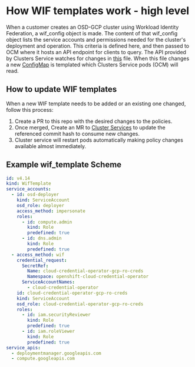 # How WIF templates work - high level

When a customer creates an OSD-GCP cluster using Workload Identity Federation,
a wif_config object is made. The content of that wif_config object lists the
service accounts and permissions needed for the cluster's deployment and
operation. This criteria is defined here, and then passed to OCM where it hosts
an API endpoint for clients to query. The API provided by Clusters Service
watches for changes in [this](https://gitlab.cee.redhat.com/service/app-interface/-/blob/master/data/services/ocm/shared-resources/common.yml)
file. When this file changes a new [ConfigMap](https://gitlab.cee.redhat.com/service/app-interface/-/blob/master/resources/services/ocm/gcp-wif-template.configmap.yaml)
is templated which Clusters Service pods (OCM) will read.

## How to update WIF templates

When a new WIF template needs to be added or an existing one changed, follow this process:

1. Create a PR to this repo with the desired changes to the policies. 
2. Once merged, Create an MR to [Cluster Services](https://gitlab.cee.redhat.com/service/app-interface/-/blob/master/data/services/ocm/shared-resources/common.yml) to update the referenced commit hash to consume new changes. 
3. Cluster service will restart pods automatically making policy changes available almost immediately.

## Example wif_template Scheme

```yaml
id: v4.14
kind: WifTemplate
service_accounts:
  - id: osd-deployer
    kind: ServiceAccount
    osd_role: deployer
    access_method: impersonate
    roles:
      - id: compute.admin
        kind: Role
        predefined: true
      - id: dns.admin
        kind: Role
        predefined: true
  - access_method: wif
    credential_request:
      SecretRef:
        Name: cloud-credential-operator-gcp-ro-creds
        Namespace: openshift-cloud-credential-operator
      ServiceAccountNames:
        - cloud-credential-operator
    id: cloud-credential-operator-gcp-ro-creds
    kind: ServiceAccount
    osd_role: cloud-credential-operator-gcp-ro-creds
    roles:
      - id: iam.securityReviewer
        kind: Role
        predefined: true
      - id: iam.roleViewer
        kind: Role
        predefined: true
service_apis:
  - deploymentmanager.googleapis.com
  - compute.googleapis.com
```
